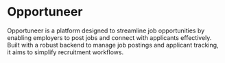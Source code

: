 # Opportuneer
Opportuneer is a platform designed to streamline job opportunities by enabling employers to post jobs and connect with applicants effectively. Built with a robust backend to manage job postings and applicant tracking, it aims to simplify recruitment workflows.
